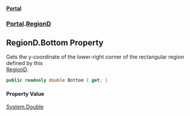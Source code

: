 #### [Portal](index.md 'index')
### [Portal](Portal.md 'Portal').[RegionD](RegionD.md 'Portal.RegionD')

## RegionD.Bottom Property

Gets the y-coordinate of the lower-right corner of the rectangular region defined by this  
[RegionD](RegionD.md 'Portal.RegionD').

```csharp
public readonly double Bottom { get; }
```

#### Property Value
[System.Double](https://docs.microsoft.com/en-us/dotnet/api/System.Double 'System.Double')